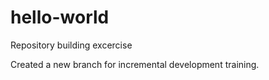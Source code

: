 # hello-world
Repository building excercise

Created a new branch for incremental development training.
